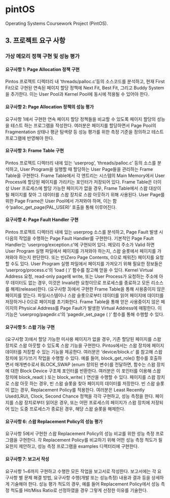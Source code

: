 # pintOS
Operating Systems Coursework Project (PintOS).

## 3. 프로젝트 요구 사항 
###  가상 메모리 정책 구현 및 성능 평가 


####   요구사항 1: Page Allocation 정책 구현  
Pintos 프로젝트 디렉터리 내 ‘threads/palloc.c’등의 소스코드를 분석하고, 현재 First Fit으로 구현된 연속된 페이지 할당 정책에 Next Fit, Best Fit, 그리고 Buddy System 을 추가한다. 이는 User Pool과 Kernel Pool에 동시에 적용될 수 있어야 한다. 

####   요구사항 2: Page Allocation 정책의 성능 평가
요구사항 1에서 구현한 연속 페이지 할당 정책들을 비교할 수 있도록 페이지 할당의 성능을 테스트 하는 프로그램을 작성한다. 여러분은 페이지를 할당하면서 Page Pool의 Fragmentation 상태나 평균 탐색량 등 성능 평가를 위한 측정 기준을 정의하고 테스트 프로그램에 반영해야 한다. 

####   요구사항 3: Frame Table 구현 
Pintos 프로젝트 디렉터리 내에 있는 ‘userprog’, ‘threads/palloc.c’ 등의 소스를 분석하고, User Program을 실행할 때 할당하는 User Page들을 관리하는 Frame Table을 구현한다. Frame Table에서 각 엔트리는 시스템의 Main Memory에서 User Process에 할당된 페이지를 가리키는 포인터가 저장되어 있다. Frame Table은 더이상 User 프로세스에 할당 가능한 페이지가 없을 경우, Frame Table에서 스왑 대상이 될 페이지를 찾아 그 데이터를 스왑 장치로 스왑 아웃하기 위해 사용된다. User Page를 위한 Page Frame은 User Pool에서 가져와야 하며, 이는 함수‘palloc_get_page(PAL_USER)’ 호출을 통해 이루어진다. 

####   요구사항 4: Page Fault Handler 구현 
Pintos 프로젝트 디렉터리 내에 있는 userprog 소스를 분석하고, Page Fault 발생 시 다음의 작업을 수행하는 Page Fault Handler를 구현한다. 기본적인 Page Fault Handler는 ‘userprog/exception.c’에 구현되어 있다. 
   메모리 주소가 Valid 하면 User Program 실행 파일에서 페이지를 가져와야 하는지, 스왑 슬롯에서 페이지를 가져와야 하는지 판단한다. 또는 빈(Zero Page Contents, 0으로 채워진) 페이지를 요청할 수도 있다. User Program 실행 파일에서 페이지를 가져오기 위해 필요한 정보들은 ‘userprog/process.c’의 ‘load ( )’ 함수를 참고해 얻을 수 있다. 
   Kernel Virtual Address 요청, read-only page에 write, 또는 User Process가 요청하는 주소에 아무 데이터도 없는 경우, 이것은 Invalid한 요청이므로 프로세스를 종료하고 모든 리소스를 해제(release)한다. 
   (요구사항 3)에서 구현한 Frame Table을 통해 사용중이지 않은 페이지를 얻는다. 
   파일시스템이나 스왑 슬롯으로부터 데이터를 읽어 페이지에 데이터를 저장하거나 0으로 페이지를 초기화한다. 
   Frame Table을 통해 얻은 사용중이지 않은 페이지의 Physical Address를 Page Fault가 발생한 Virtual Address에 매핑한다. 이 기능은 ‘userprog/pagedir.c’의 ‘pagedir_set_page ( )’ 함수를 통해 수행할 수 있다. 

####   요구사항 5: 스왑 기능 구현 
(요구사항 3)에서 할당 가능한 미사용 페이지가 없을 경우, 기존 할당된 페이지를 스왑 장치로 스왑 아웃할 수 있도록 스왑 기능을 구현한다. Pintos에서는 스왑 장치에 페이지 데이터를 저장할 수 있는 기능을 제공한다. 여러분은 ‘device/block.c’ 를 참고해 스왑 장치에 읽기/쓰기 작업을 수행할 수 있다. 예를 들어, block_get_role() 함수를 호출하면서 매개변수로서 BLOCK_SWAP (enum 정의된 변수)를 전달하면, 함수는 스왑 장치에 대한 Block Device 구조체 포인터를 반환한다. 여러분은 이 포인터를 이용해 스왑 장치에 block_read( ) 또는 block_write( ) 연산을 수행할 수 있다.
   페이지를 스왑 장치로 스왑 아웃 하는 경우, 빈 스왑 슬롯을 찾아 페이지의 데이터를 저장한다. 
   빈 스왑 슬롯이 없는 경우, Replacement Policy를 적용한다. 여러분은 Least Recently Used(LRU), Clock, Second Chance 정책을 각각 구현하고, 성능 측정을 한다. 
   페이지를 스왑 장치로부터 읽어온 경우, 또는 어떤 프로세스의 페이지가 스왑 장치에 저장되어 있는 도중 프로세스가 종료된 경우, 해당 스왑 슬롯을 해제한다. 

####   요구사항 6: 스왑 Replacement Policy의 성능 평가  
요구사항 5에서 구현한 스왑 Replacement Policy의 성능 비교를 위한 성능 측정 프로그램을 구현한다. 각 Replacement Policy를 비교하기 위해 어떤 성능 측정 척도가 필요한지 제안하고, 성능 측정 프로그램을 examples 디렉터리에 구현한다. 

####   요구사항 7: 보고서 작성  
요구사항 1~6까지 구현하고 수행한 모든 작업을 보고서로 작성한다. 보고서에는 각 요구사항 별 문제 해결 방법, 요구사항 수행(개발 또는 성능측정) 내용과 결과 등을 상세하게 기술해야 한다. 성능 평가 척도의 경우, 예를 들어 Replacement Policy에서 성능 측정 척도를 Hit/Miss Ratio로 선정하였을 경우 그렇게 선정한 이유를 기술한다. 
